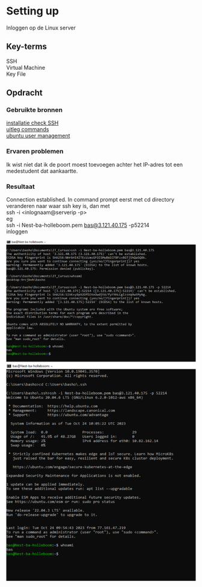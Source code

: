 # Setting up
Inloggen op de Linux server

## Key-terms
SSH  
Virtual Machine  
Key File
## Opdracht
### Gebruikte bronnen
[installatie check SSH](https://learn.microsoft.com/en-us/windows-server/administration/openssh/openssh_install_firstuse?tabs=powershell)  
[uitleg commands](https://www.clickittech.com/aws/connect-ec2-instance-using-ssh/)  
[ubuntu user management](https://ubuntu.com/server/docs/security-users)  

### Ervaren problemen
Ik wist niet dat ik de poort moest toevoegen achter het IP-adres tot een medestudent dat aankaartte.

### Resultaat
Connection established. In command prompt eerst met cd directory veranderen naar waar ssh key is, dan met  
    ssh -i <key file naam> <inlognaam@serverip -p<poort>>  
    eg  
    ssh -i Nest-ba-holleboom.pem bas@3.121.40.175 -p52214  
inloggen

![eerste connectie](/01_Linux_1/images/setup1.png)   
![tweede connectie na verplaatsting key](/01_Linux_1/images/setup2.png)
